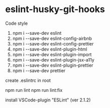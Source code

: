 # eslint-husky-git-hooks
Сode style

1. npm i --save-dev eslint
2. npm i --save-dev eslint-config-airbnb
3. npm i --save-dev eslint-config-prettier
4. npm i --save-dev eslint-plugin-html
5. npm i --save-dev eslint-plugin-import
6. npm i --save-dev eslint-plugin-jsx-a11y
7. npm i --save-dev eslint-plugin-prettier
8. npm i --save-dev prettier

create .eslintrc in root

npm run lint
npm run lint:fix

install VSCode-plugin "ESLint" (ver 2.1.2)